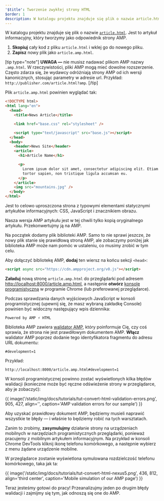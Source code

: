 ```yaml
---
'$title': Tworzenie zwykłej strony HTML
$order: 1
description: W katalogu projektu znajduje się plik o nazwie article.html. Jest to artykuł informacyjny, który tworzymy jako odpowiednik AMP...
---
```


W katalogu projektu znajduje się plik o nazwie [`article.html`](https://github.com/googlecodelabs/accelerated-mobile-pages-foundations/blob/master/article.html). Jest to artykuł informacyjny, który tworzymy jako odpowiednik strony AMP.

1. **Skopiuj** cały kod z pliku `article.html` i wklej go do nowego pliku.
2. **Zapisz** nowy plik jako `article.amp.html`.

[tip type="note"] **UWAGA —** nie musisz nadawać plikom AMP nazwy `.amp.html`. W rzeczywistości, pliki AMP mogą mieć dowolne rozszerzenie. Często zdarza się, że wydawcy odróżniają strony AMP od ich wersji kanonicznych, stosując parametry w adresie url. Przykład: `http://publisher.com/article.html?amp`. [/tip]

Plik `article.amp.html` powinien wyglądać tak:

```html
<!DOCTYPE html>
<html lang="en">
  <head>
    <title>News Article</title>

    <link href="base.css" rel="stylesheet" />

    <script type="text/javascript" src="base.js"></script>
  </head>
  <body>
    <header>News Site</header>
    <article>
      <h1>Article Name</h1>

      <p>
        Lorem ipsum dolor sit amet, consectetur adipiscing elit. Etiam egestas
        tortor sapien, non tristique ligula accumsan eu.
      </p>
    </article>
    <img src="mountains.jpg" />
  </body>
</html>
```

Jest to celowo uproszczona strona z typowymi elementami statycznymi artykułów informacyjnych: CSS, JavaScript i znacznikiem obrazu.

Nasza wersja AMP artykułu jest w tej chwili tylko kopią oryginalnego artykułu. Przekonwertujmy ją na AMP.

Na początek dodamy plik biblioteki AMP. Samo to nie sprawi jeszcze, że nowy plik stanie się prawidłową stroną AMP, ale zobaczymy poniżej jak biblioteka AMP może nam pomóc w ustaleniu, co musimy zrobić w tym celu.

Aby dołączyć bibliotekę AMP, **dodaj** ten wiersz na końcu sekcji `<head>`:

```html
<script async src="https://cdn.ampproject.org/v0.js"></script>
```

**Załaduj** nową stronę `article.amp.html` do przeglądarki pod adresem [http://localhost:8000/article.amp.html](http://localhost:8000/article.amp.html), a następnie **otwórz** [konsolę programistyczną](https://developer.chrome.com/devtools/docs/console) w programie Chrome (lub preferowanej przeglądarce).

Podczas sprawdzania danych wyjściowych JavaScript w konsoli programistycznej (upewnij się, że masz wybraną zakładkę Console) powinien być widoczny następujący wpis dziennika:

```text
Powered by AMP ⚡ HTML
```

Biblioteka AMP zawiera [walidator AMP](../../../../documentation/guides-and-tutorials/learn/validation-workflow/validate_amp.md), który poinformuje Cię, czy coś sprawia, że strona nie jest prawdiłowym dokumentem AMP. **Włącz** walidator AMP poprzez dodanie tego identyfikatora fragmentu do adresu URL dokumentu:

```text
#development=1
```

Przykład:

```text
http://localhost:8000/article.amp.html#development=1
```

W konsoli programistycznej powinno zostać wyświetlonych kilka błędów walidacji (konieczne może być ręczne odświeżenie strony w przeglądarce, aby je zobaczyć):

{{ image('/static/img/docs/tutorials/tut-convert-html-validation-errors.png', 905, 427, align='', caption='AMP validation errors for our sample') }}

Aby uzyskać prawidłowy dokument AMP, będziemy musieli naprawić wszystkie te błędy — i właśnie to będziemy robić na tych warsztatach.

Zanim to zrobimy, **zasymulujmy** działanie strony na urządzeniach mobilnych w narzędziach programistycznych przeglądarki, ponieważ pracujemy z mobilnym artykułem informacyjnym. Na przykład w konsoli Chrome DevTools kliknij ikonę telefonu komórkowego, a następnie wybierz z menu żądane urządzenie mobilne.

W przeglądarce zostanie wyświetlona symulowana rozdzielczość telefonu komórkowego, taka jak ta:

{{ image('/static/img/docs/tutorials/tut-convert-html-nexus5.png', 436, 812, align='third center', caption='Mobile simulation of our AMP page') }}

Teraz jesteśmy gotowi do pracy! Przeanalizujmy jeden po drugim błędy walidacji i zajmijmy się tym, jak odnoszą się one do AMP.
